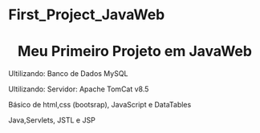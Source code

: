 # First_Project_JavaWeb
<h1 align="center">Meu Primeiro Projeto em JavaWeb</h1>
<p align="left">Ultilizando: Banco de Dados MySQL</p>
<p align="left">Ultilizando: Servidor: Apache TomCat v8.5</p>
<p align="left">Básico de html,css (bootsrap), JavaScript e DataTables</p>
<p align="left">Java,Servlets, JSTL e JSP </p></br>
